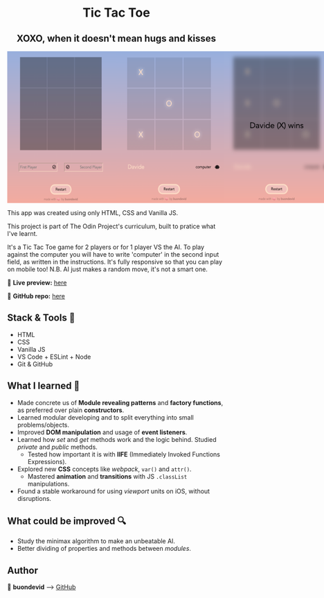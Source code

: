 

<h1 align='center'>Tic Tac Toe</h1> 
<h2 align='center'>XOXO, when it doesn't mean hugs and kisses</h2>

<p align='center' style="display:flex;justify-content:space-evenly;">
<img src='assets/home.png' width=250px height=350px>
<img src='assets/playing.png' width=250px height=350px>
<img src='assets/win.png' width=250px height=350px>
</p>

This app was created using only HTML, CSS and Vanilla JS.

This project is part of The Odin Project's curriculum, built to pratice what I've learnt.

It's a Tic Tac Toe game for 2 players or for 1 player VS the AI. To play against the computer you will have to write 'computer' in the second input field, as written in the instructions. It's fully responsive so that you can play on mobile too!
N.B. AI just makes a random move, it's not a smart one.

:link: **Live preview:** [here](https://buondevid.github.io/tic-tac-toe/)

:link: **GitHub repo:** [here](https://github.com/buondevid/tic-tac-toe)



## Stack & Tools  :hammer:

- HTML
- CSS
- Vanilla JS
- VS Code + ESLint + Node
- Git & GitHub

## What I learned :book:

- Made concrete us of **Module revealing patterns** and **factory functions**, as preferred over plain **constructors**.
- Learned modular developing and to split everything into small problems/objects.
- Improved **DOM manipulation** and usage of **event listeners**.
- Learned how *set* and *get* methods work and the logic behind. Studied *private* and *public* methods.
	- Tested how important it is with **IIFE** (Immediately Invoked Functions Expressions).
- Explored new **CSS** concepts like *webpack*, `var()` and `attr()`.
	- Mastered **animation** and **transitions** with JS `.classList` manipulations.
- Found a stable workaround for using *viewport* units on iOS, without disruptions.

## What could be improved :mag: 

* Study the minimax algorithm to make an unbeatable AI.
* Better dividing of properties and methods between *modules*.

## Author

:moyai: **buondevid** --> [GitHub](https://github.com/buondevid)